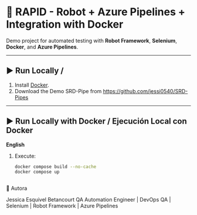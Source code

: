 # 🚀 RAPID - Robot + Azure Pipelines + Integration with Docker

Demo project for automated testing with **Robot Framework**, **Selenium**, **Docker**, and **Azure Pipelines**.  

---

## ▶️ Run Locally / 
1. Install [Docker](https://www.docker.com/).  
2. Download the Demo SRD-Pipe from https://github.com/jessi0540/SRD-Pipes

---

## ▶️ Run Locally with Docker / Ejecución Local con Docker
**English**
1. Execute:  
   ```bash
   docker compose build --no-cache
   docker compose up



👤 Autora

Jessica Esquivel Betancourt
QA Automation Engineer | DevOps QA | Selenium | Robot Framework | Azure Pipelines

